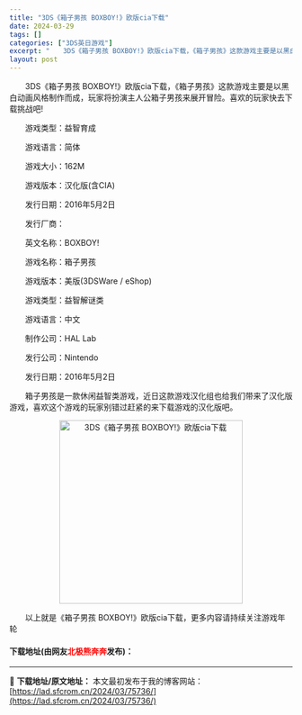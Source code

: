 ```yaml
---
title: "3DS《箱子男孩 BOXBOY!》欧版cia下载"
date: 2024-03-29
tags: []
categories: ["3DS英日游戏"]
excerpt: "　　3DS《箱子男孩 BOXBOY!》欧版cia下载，《箱子男孩》这款游戏主要是以黑白动画风格制作而成，玩家将扮演主人公箱子男孩来展开冒险。喜欢的玩家快去下载挑战吧! 　　游戏类型：益智育成 　　游戏语言：简体 　　游戏大小：162M 　　游戏版本：汉化版(含CIA) 　　发行日期：2016年5月2&hellip;"
layout: post
---
```


 <p>　　3DS《箱子男孩 BOXBOY!》欧版cia下载，《箱子男孩》这款游戏主要是以黑白动画风格制作而成，玩家将扮演主人公箱子男孩来展开冒险。喜欢的玩家快去下载挑战吧!</p> <p>　　游戏类型：益智育成</p> <p>　　游戏语言：简体</p> <p>　　游戏大小：162M</p> <p>　　游戏版本：汉化版(含CIA)</p> <p>　　发行日期：2016年5月2日</p> <p>　　发行厂商：</p> <p>　　英文名称：BOXBOY!</p> <p>　　游戏名称：箱子男孩</p> <p>　　游戏版本：美版(3DSWare / eShop)</p> <p>　　游戏类型：益智解谜类</p> <p>　　游戏语言：中文</p> <p>　　制作公司：HAL Lab</p> <p>　　发行公司：Nintendo</p> <p>　　发行日期：2016年5月2日</p> <p>　　箱子男孩是一款休闲益智类游戏，近日这款游戏汉化组也给我们带来了汉化版游戏，喜欢这个游戏的玩家别错过赶紧的来下载游戏的汉化版吧。</p> <p align="center"><img align="" border="0" src="https://lad.sfcrom.cn/wp-content/uploads/2024/03/20240329_6606346eee874.jpg" width="326" alt="3DS《箱子男孩 BOXBOY!》欧版cia下载" /></p> <p>　　以上就是《箱子男孩 BOXBOY!》欧版cia下载，更多内容请持续关注游戏年轮</p> <p><h4>下载地址(由网友<font color="red">北极熊奔奔</font>发布)：</h4></p> 

---
📖 **下载地址/原文地址：** 本文最初发布于我的博客网站：[https://lad.sfcrom.cn/2024/03/75736/](https://lad.sfcrom.cn/2024/03/75736/)
